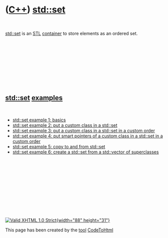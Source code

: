 



 

 

 

 

 

([C++](Cpp.htm)) [std::set](CppSet.htm)
=======================================

 

[std::set](CppSet.htm) is an [STL](CppStl.htm)
[container](CppContainer.htm) to store elements as an ordered set.

 

 

 

 

 

[std::set](CppSet.htm) [examples](CppExample.htm)
-------------------------------------------------

 

-   [std::set example 1: basics](\%22CppStdSetExample1.htm\%22)
-   [std::set example 2: put a custom class in a
    std::set](\%22CppStdSetExample2.htm\%22)
-   [std::set example 3: put a custom class in a std::set in a custom
    order](\%22CppStdSetExample3.htm\%22)
-   [std::set example 4: put smart pointers of a custom class in a
    std::set in a custom order](\%22CppStdSetExample4.htm\%22)
-   [std::set example 5: copy to and from
    std::set](\%22CppStdSetExample5.htm\%22)
-   [std::set example 6: create a std::set from a std::vector of
    superclasses](\%22CppStdSetExample6.htm\%22)

 

 

 

 

 





 

[![Valid XHTML 1.0 Strict](valid-xhtml10.png){width="88"
height="31"}](http://validator.w3.org/check?uri=referer)

This page has been created by the [tool](Tools.htm)
[CodeToHtml](ToolCodeToHtml.htm)
